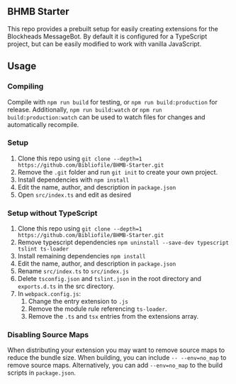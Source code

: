 ## BHMB Starter

This repo provides a prebuilt setup for easily creating extensions for the Blockheads MessageBot. By default it is configured for a TypeScript project, but can be easily modified to work with vanilla JavaScript.

## Usage

### Compiling
Compile with `npm run build` for testing, or `npm run build:production` for release. Additionally, `npm run build:watch` or `npm run build:production:watch` can be used to watch files for changes and automatically recompile.

### Setup

1. Clone this repo using `git clone --depth=1 https://github.com/Bibliofile/BHMB-Starter.git`
1. Remove the `.git` folder and run `git init` to create your own project.
1. Install dependencies with `npm install`
1. Edit the name, author, and description in `package.json`
1. Open `src/index.ts` and edit as desired

### Setup without TypeScript

1. Clone this repo using `git clone --depth=1 https://github.com/Bibliofile/BHMB-Starter.git`
1. Remove typescript dependencies `npm uninstall --save-dev typescript tslint ts-loader`
1. Install remaining dependencies `npm install`
1. Edit the name, author, and description in `package.json`
1. Rename `src/index.ts` to `src/index.js`
1. Delete `tsconfig.json` and `tslint.json` in the root directory and `exports.d.ts` in the src directory.
1. In `webpack.config.js`:
    1. Change the entry extension to `.js`
    1. Remove the module rule referencing `ts-loader`.
    1. Remove the `.ts` and `tsx` entries from the extensions array.

### Disabling Source Maps

When distributing your extension you may want to remove source maps to reduce the bundle size. When building, you can include `-- --env=no_map` to remove source maps. Alternatively, you can add `--env=no_map` to the build scripts in `package.json`.
